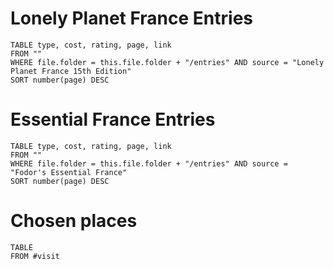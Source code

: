 
# Lonely Planet France Entries
```dataview
TABLE type, cost, rating, page, link
FROM ""
WHERE file.folder = this.file.folder + "/entries" AND source = "Lonely Planet France 15th Edition"
SORT number(page) DESC
```
# Essential France Entries
```dataview
TABLE type, cost, rating, page, link
FROM ""
WHERE file.folder = this.file.folder + "/entries" AND source = "Fodor's Essential France"
SORT number(page) DESC
```

# Chosen places
```dataview
TABLE
FROM #visit 
```

